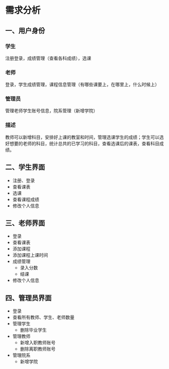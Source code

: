 # 需求分析

## 一、用户身份

### 学生

注册登录，成绩管理（查看各科成绩），选课

### 老师

登录，学生成绩管理，课程信息管理（有哪些课要上，在哪里上，什么时候上）

### 管理员

管理老师学生账号信息，院系管理（新增学院）

### 描述

教师可以新增科目，安排好上课的教室和时间，管理选课学生的成绩；学生可以选好想要的老师的科目，统计总共的已学习的科目，查看选课后的课表，查看科目成绩。

## 二、学生界面

- 注册、登录
- 查看课表
- 选课
- 查看课程成绩
- 修改个人信息

## 三、老师界面

- 登录
- 查看课表
- 添加课程
- 添加课程上课时间
- 成绩管理
  - 录入分数
  - 结课
- 修改个人信息

## 四、管理员界面

- 登录
- 查看所有教师、学生、老师数量
- 管理学生
  - 删除毕业学生
- 管理教师
  - 新增入职教师账号
  - 删除离职教师账号
- 管理院系
  - 新增学院



